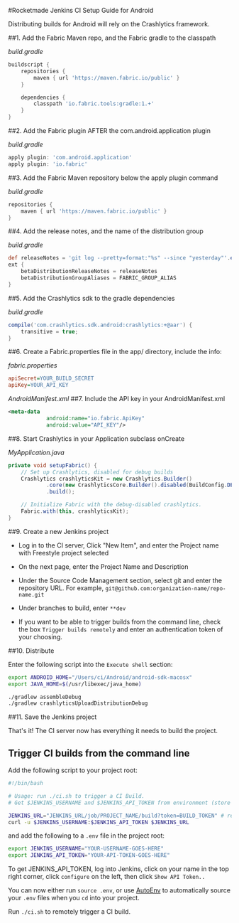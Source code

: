 #Rocketmade Jenkins CI Setup Guide for Android

Distributing builds for Android will rely on the Crashlytics framework.

##1. Add the Fabric Maven repo, and the Fabric gradle to the classpath

_build.gradle_
```gradle
buildscript {
    repositories {
        maven { url 'https://maven.fabric.io/public' }
    }

    dependencies {
        classpath 'io.fabric.tools:gradle:1.+'
    }
}
```

##2. Add the Fabric plugin AFTER the com.android.application plugin

_build.gradle_
```gradle
apply plugin: 'com.android.application'
apply plugin: 'io.fabric'
```

##3. Add the Fabric Maven repository below the apply plugin command

_build.gradle_
```gradle
repositories {
    maven { url 'https://maven.fabric.io/public' }
}

```

##4. Add the release notes, and the name of the distribution group

_build.gradle_
```gradle
def releaseNotes = 'git log --pretty=format:"%s" --since "yesterday"'.execute([], project.rootDir).text.trim()
ext {
    betaDistributionReleaseNotes = releaseNotes
    betaDistributionGroupAliases = FABRIC_GROUP_ALIAS
}
```

##5. Add the Crashlytics sdk to the gradle dependencies

_build.gradle_
```gradle
compile('com.crashlytics.sdk.android:crashlytics:+@aar') {
    transitive = true;
}
```

##6. Create a Fabric.properties file in the app/ directory, include the info:

_fabric.properties_
```ini
apiSecret=YOUR_BUILD_SECRET
apiKey=YOUR_API_KEY
```

_AndroidManifest.xml_
##7. Include the API key in your AndroidManifest.xml

```xml
<meta-data
            android:name="io.fabric.ApiKey"
            android:value="API_KEY"/>

```

##8. Start Crashlytics in your Application subclass onCreate

_MyApplication.java_
```java
private void setupFabric() {
    // Set up Crashlytics, disabled for debug builds
    Crashlytics crashlyticsKit = new Crashlytics.Builder()
            .core(new CrashlyticsCore.Builder().disabled(BuildConfig.DEBUG).build())
            .build();

    // Initialize Fabric with the debug-disabled crashlytics.
    Fabric.with(this, crashlyticsKit);
}
```

##9. Create a new Jenkins project

* Log in to the CI server, Click "New Item", and enter the Project name with Freestyle project selected

* On the next page, enter the Project Name and Description

* Under the Source Code Management section, select git and enter the repository URL. For example, `git@github.com:organization-name/repo-name.git`

* Under branches to build, enter `**dev`

* If you want to be able to trigger builds from the command line, check the box `Trigger builds remotely`  and enter an authentication token of your choosing.

##10. Distribute

Enter the following script into the `Execute shell` section:

```bash
export ANDROID_HOME="/Users/ci/Android/android-sdk-macosx"
export JAVA_HOME=$(/usr/libexec/java_home)

./gradlew assembleDebug
./gradlew crashlyticsUploadDistributionDebug

```

##11. Save the Jenkins project

That's it! The CI server now has everything it needs to build the project.


## Trigger CI builds from the command line

Add the following script to your project root:

```bash
#!/bin/bash

# Usage: run ./ci.sh to trigger a CI Build.
# Get $JENKINS_USERNAME and $JENKINS_API_TOKEN from environment (store in a .env file and use AutoEnv)

JENKINS_URL="JENKINS_URL/job/PROJECT_NAME/build?token=BUILD_TOKEN" # replace with your URL
curl -u $JENKINS_USERNAME:$JENKINS_API_TOKEN $JENKINS_URL
```

and add the following to a `.env` file in the project root:

```bash
export JENKINS_USERNAME="YOUR-USERNAME-GOES-HERE"
export JENKINS_API_TOKEN="YOUR-API-TOKEN-GOES-HERE"
```

To get JENKINS_API_TOKEN, log into Jenkins, click on your name in the top right corner, click `configure` on the left, then click `Show API Token..`

You can now either run `source .env`, or use [AutoEnv](https://github.com/kennethreitz/autoenv) to automatically source your `.env` files when you `cd` into your project.

Run `./ci.sh` to remotely trigger a CI build.
